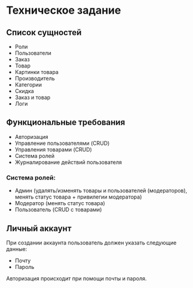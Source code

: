 # Техническое задание

## Список сущностей

- Роли
- Пользователи
- Заказ
- Товар
- Картинки товара
- Производитель
- Категории
- Скидка
- Заказ и товар
- Логи

## Функциональные требования
- Авторизация
- Управление пользователями (CRUD)
- Управления товарами (CRUD)
- Система ролей
- Журналирование действий пользователя

### Система ролей:
- Админ (удалять/изменять товары и пользователей (модераторов), менять статус товара + привилегии модератора)
- Модератор (менять статус товара)
- Пользователь (CRUD с товарами)

## Личный аккаунт

При создании аккаунта пользователь должен указать следующие данные:
- Почту
- Пароль

Авторизация происходит при помощи почты и пароля.